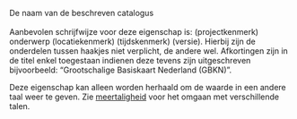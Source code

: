 De naam van de beschreven catalogus
<br/>
<br/>
Aanbevolen schrijfwijze voor deze eigenschap is: (projectkenmerk) onderwerp (locatiekenmerk) (tijdskenmerk) (versie). Hierbij zijn de onderdelen tussen haakjes niet verplicht, de andere wel. Afkortingen zijn in de titel enkel toegestaan indienen deze tevens zijn uitgeschreven bijvoorbeeld: “Grootschalige Basiskaart Nederland (GBKN)”.

Deze eigenschap kan alleen worden herhaald om de waarde in een andere taal weer te geven. Zie <a href='https://geonovum.github.io/DCAT-AP-NL30/#10B7B8F1' target='_blank'>meertaligheid</a> voor het omgaan met verschillende talen.
